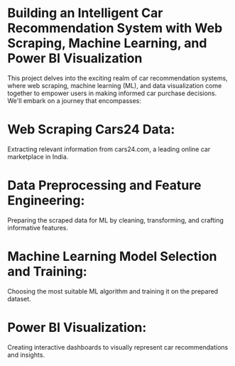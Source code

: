 # Building an Intelligent Car Recommendation System with Web Scraping, Machine Learning, and Power BI Visualization

This project delves into the exciting realm of car recommendation systems, where web scraping, machine learning (ML), and data visualization come together to empower users in making informed car purchase decisions. We'll embark on a journey that encompasses:

# Web Scraping Cars24 Data: 
Extracting relevant information from cars24.com, a leading online car marketplace in India.
# Data Preprocessing and Feature Engineering: 
Preparing the scraped data for ML by cleaning, transforming, and crafting informative features.
# Machine Learning Model Selection and Training: 
Choosing the most suitable ML algorithm and training it on the prepared dataset.
# Power BI Visualization: 
Creating interactive dashboards to visually represent car recommendations and insights.
